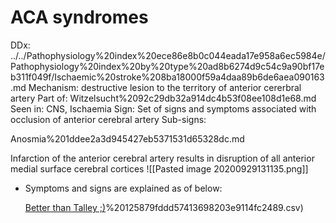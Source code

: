 # ACA syndromes

DDx: ../../Pathophysiology%20index%20ece86e8b0c044eada17e958a6ec5984e/Pathophysiology%20index%20by%20type%20ad8b6274d9c54c9a90bf17eb311f049f/Ischaemic%20stroke%208ba18000f59a4daa89b6de6aea090163.md
Mechanism: destructive lesion to the territory of anterior cererbral artery
Part of: Witzelsucht%2092c29db32a914dc4b53f08ee108d1e68.md
Seen in: CNS, Ischaemia
Sign: Set of signs and symptoms associated with occlusion of anterior cerebral artery
Sub-signs: 

Anosmia%201ddee2a3d945427eb5371531d65328dc.md

Infarction of the anterior cerebral artery results in disruption of all anterior medial surface cerebral cortices
![[Pasted image 20200929131135.png]]

- Symptoms and signs are explained as of below:

    [Better than Talley ;)](ACA%20syndromes%20c8eea90fd3fe41fc9689c57f24ca5dab/Better%20than%20Talley%20;)%20125879fddd57413698203e9114fc2489.csv)
